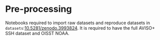 # Pre-processing

Notebooks required to import raw datasets and reproduce datasets in `datasets`:[10.5281/zenodo.3993824](https://doi.org/10.5281/zenodo.3993824).  It is required to have the full AVISO+ SSH dataset and OISST NOAA.